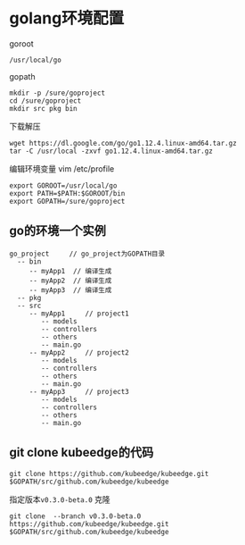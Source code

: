 <!-- toc -->

# golang环境配置
goroot
```
/usr/local/go
```

gopath
```
mkdir -p /sure/goproject
cd /sure/goproject
mkdir src pkg bin
```

下载解压
```
wget https://dl.google.com/go/go1.12.4.linux-amd64.tar.gz
tar -C /usr/local -zxvf go1.12.4.linux-amd64.tar.gz
```

编辑环境变量
vim /etc/profile
```
export GOROOT=/usr/local/go
export PATH=$PATH:$GOROOT/bin
export GOPATH=/sure/goproject
```

## go的环境一个实例
```
go_project     // go_project为GOPATH目录
  -- bin
     -- myApp1  // 编译生成
     -- myApp2  // 编译生成
     -- myApp3  // 编译生成
  -- pkg
  -- src
     -- myApp1     // project1
        -- models
        -- controllers
        -- others
        -- main.go
     -- myApp2     // project2
        -- models
        -- controllers
        -- others
        -- main.go
     -- myApp3     // project3
        -- models
        -- controllers
        -- others
        -- main.go
```

## git clone kubeedge的代码
```
git clone https://github.com/kubeedge/kubeedge.git $GOPATH/src/github.com/kubeedge/kubeedge
```

指定版本`v0.3.0-beta.0` 克隆
```
git clone  --branch v0.3.0-beta.0 https://github.com/kubeedge/kubeedge.git $GOPATH/src/github.com/kubeedge/kubeedge
```
